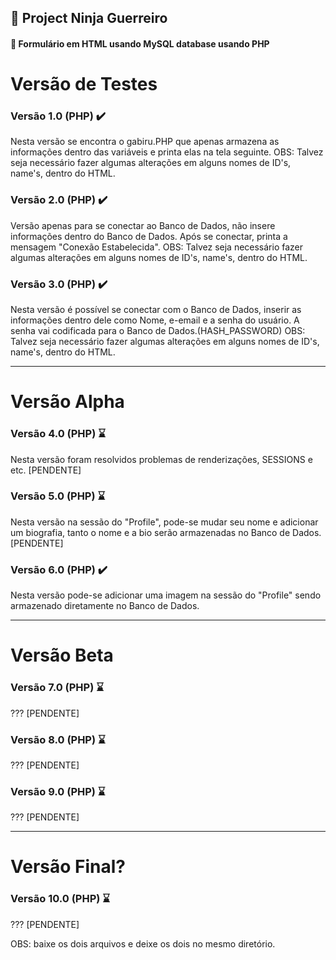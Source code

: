 ## 📝 Project Ninja Guerreiro

#### 📜 Formulário em HTML usando MySQL database usando PHP

# Versão de Testes

### Versão 1.0 (PHP) ✔️
Nesta versão se encontra o gabiru.PHP que apenas armazena as informações dentro das variáveis e printa elas na tela seguinte.
OBS: Talvez seja necessário fazer algumas alterações em alguns nomes de ID's, name's, dentro do HTML.

### Versão 2.0 (PHP) ✔️

Versão apenas para se conectar ao Banco de Dados, não insere informações dentro do Banco de Dados. Após se conectar, printa a mensagem "Conexão Estabelecida". 
OBS: Talvez seja necessário fazer algumas alterações em alguns nomes de ID's, name's, dentro do HTML.

### Versão 3.0 (PHP) ✔️

Nesta versão é possível se conectar com o Banco de Dados, inserir as informações dentro dele como Nome, e-email e a senha do usuário. A senha vai codificada para o Banco de Dados.(HASH_PASSWORD)
OBS: Talvez seja necessário fazer algumas alterações em alguns nomes de ID's, name's, dentro do HTML.

--- 

# Versão Alpha

### Versão 4.0 (PHP) ⌛

Nesta versão foram resolvidos problemas de renderizações, SESSIONS e etc.
[PENDENTE]


### Versão 5.0 (PHP) ⌛

Nesta versão na sessão do "Profile", pode-se mudar seu nome e adicionar um biografia, tanto o nome e a bio serão armazenadas no Banco de Dados.
[PENDENTE]

### Versão 6.0 (PHP) ✔️ 

Nesta versão pode-se adicionar uma imagem na sessão do "Profile" sendo armazenado diretamente no Banco de Dados.

---

# Versão Beta

### Versão 7.0 (PHP) ⌛

???
[PENDENTE]

### Versão 8.0 (PHP) ⌛

???
[PENDENTE]

### Versão 9.0 (PHP) ⌛ 

???
[PENDENTE]

---

# Versão Final?

### Versão 10.0 (PHP) ⌛ 

???
[PENDENTE]

OBS: baixe os dois arquivos e deixe os dois no mesmo diretório.

